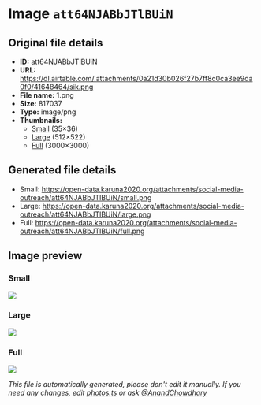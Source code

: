 # Image `att64NJABbJTlBUiN`

## Original file details

- **ID:** att64NJABbJTlBUiN
- **URL:** https://dl.airtable.com/.attachments/0a21d30b026f27b7ff8c0ca3ee9da0f0/41648464/sik.png
- **File name:** 1.png
- **Size:** 817037
- **Type:** image/png
- **Thumbnails:**
  - [Small](https://dl.airtable.com/.attachmentThumbnails/1bf3ae20a8dbf33b6f9cab847bfbed46/74539937) (35×36)
  - [Large](https://dl.airtable.com/.attachmentThumbnails/9abf27b1ae824ae060f7bab4884d2c8e/3202e9b7) (512×522)
  - [Full](https://dl.airtable.com/.attachmentThumbnails/5bd556db97a3a818894d9cff435cf5a3/b0c66b39) (3000×3000)

## Generated file details

- Small: https://open-data.karuna2020.org/attachments/social-media-outreach/att64NJABbJTlBUiN/small.png
- Large: https://open-data.karuna2020.org/attachments/social-media-outreach/att64NJABbJTlBUiN/large.png
- Full: https://open-data.karuna2020.org/attachments/social-media-outreach/att64NJABbJTlBUiN/full.png

## Image preview

### Small

![](https://open-data.karuna2020.org/attachments/social-media-outreach/att64NJABbJTlBUiN/small.png)

### Large

![](https://open-data.karuna2020.org/attachments/social-media-outreach/att64NJABbJTlBUiN/large.png)

### Full

![](https://open-data.karuna2020.org/attachments/social-media-outreach/att64NJABbJTlBUiN/full.png)

_This file is automatically generated, please don't edit it manually. If you need any changes, edit [photos.ts](/photos.ts) or ask [@AnandChowdhary](https://github.com/AnandChowdhary)_

